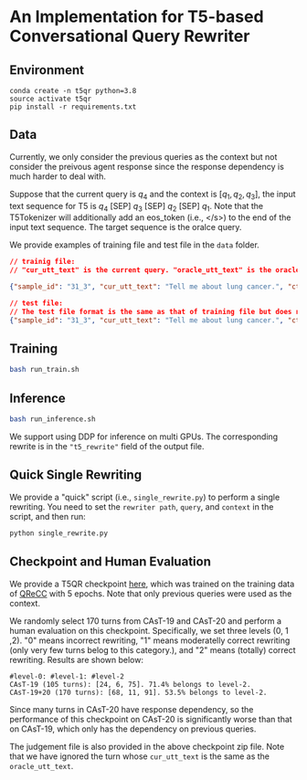 # An Implementation for T5-based Conversational Query Rewriter

## Environment
```
conda create -n t5qr python=3.8
source activate t5qr
pip install -r requirements.txt
```

## Data
Currently, we only consider the previous queries as the context but not consider the preivous agent response since the response dependency is much harder to deal with.

Suppose that the current query is $q_4$ and the context is $[q_1, q_2, q_3]$, the input text sequence for T5 is $q_4$ [SEP] $q_3$ [SEP] $q_2$ [SEP] $q_1$. Note that the T5Tokenizer will additionally add an eos_token (i.e., <\/s>) to the end of the input text sequence.
The target sequence is the oralce query.

We provide examples of training file and test file in the `data` folder. 

```json
// trainig file:
// "cur_utt_text" is the current query. "oracle_utt_text" is the oracle query. "ctx_utts_text" is the context (i.e., [q_1, q_2, ...]).

{"sample_id": "31_3", "cur_utt_text": "Tell me about lung cancer.", "ctx_utts_text": ["What is throat cancer?", "Is it treatable?"], "oracle_utt_text": "Tell me about lung cancer."}

// test file:
// The test file format is the same as that of training file but does not need the "oracle_utt_text" field.
{"sample_id": "31_3", "cur_utt_text": "Tell me about lung cancer.", "ctx_utts_text": ["What is throat cancer?", "Is it treatable?"]}

```


## Training
```bash
bash run_train.sh
```


## Inference
```bash
bash run_inference.sh
```
We support using DDP for inference on multi GPUs. The corresponding rewrite is in the `"t5_rewrite"` field of the output file.


## Quick Single Rewriting
We provide a "quick" script (i.e., `single_rewrite.py`) to perform a single rewriting.
You need to set the `rewriter path`, `query`, and `context` in the script, and then run:
```python
python single_rewrite.py
```

## Checkpoint and Human Evaluation
We provide a T5QR checkpoint [here](https://drive.google.com/file/d/1V531-kafArfr8AuJYwvNOOqpeoKconwB/view?usp=share_link),  which was trained on the training data of [QReCC](https://github.com/apple/ml-qrecc) with 5 epochs. Note that only previous queries were used as the context.

We randomly select 170 turns from CAsT-19 and CAsT-20 and perform a human evaluation on this checkpoint.
Specifically, we set three levels (0, 1 ,2). "0" means incorrect rewriting, "1" means moderatelly correct rewriting (only very few turns belog to this category.), and "2" means (totally) correct rewriting.
Results are shown below:
```
#level-0: #level-1: #level-2
CAsT-19 (105 turns): [24, 6, 75]. 71.4% belongs to level-2.
CAsT-19+20 (170 turns): [68, 11, 91]. 53.5% belongs to level-2.
```
Since many turns in CAsT-20 have response dependency, so the performance of this checkpoint on CAsT-20 is significantly worse than that on CAsT-19, which only has the dependency on previous queries.

The judgement file is also provided in the above checkpoint zip file. Note that we have ignored the turn whose `cur_utt_text` is the same as the `oracle_utt_text`.



